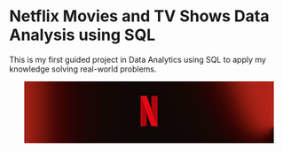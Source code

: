 # Netflix Movies and TV Shows Data Analysis using SQL
This is my first guided project in Data Analytics using SQL to apply my knowledge solving real-world problems.

<p align='center'>
<img src ='https://github.com/LukeTritsis13/NETFLIX_Project_SQL/blob/main/netflix_logo_2.jpg',width='550'>
